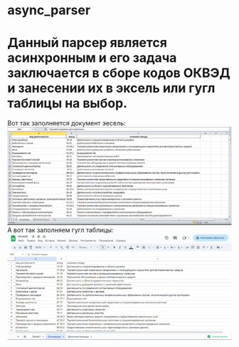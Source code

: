 # async_parser
# Данный парсер является асинхронным и его задача заключается в сборе кодов ОКВЭД и занесении их в эксель или гугл таблицы на выбор.
Вот так заполняется документ эесель:
![excel](data/1.PNG)
А вот так заполняем гугл таблицы:
![google_sheets](data/2.PNG)
